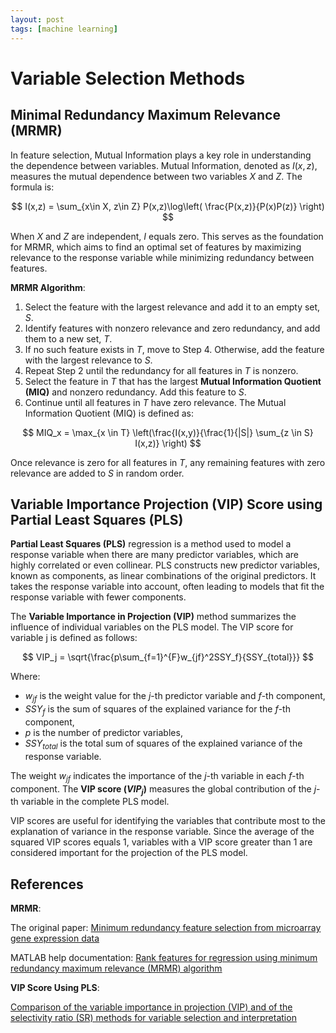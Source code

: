 ```yaml
---
layout: post
tags: [machine learning]
---
```



# Variable Selection Methods
## Minimal Redundancy Maximum Relevance (MRMR)
In feature selection, Mutual Information plays a key role in understanding the dependence between variables. Mutual Information, denoted as $I(x, z)$, measures the mutual dependence between two variables $X$ and $Z$. The formula is:

$$
I(x,z) = \sum_{x\in X, z\in Z} P(x,z)\log\left( \frac{P(x,z)}{P(x)P(z)} \right)
$$

When $X$ and $Z$ are independent, $I$ equals zero. This serves as the foundation for MRMR, which aims to find an optimal set of features by maximizing relevance to the response variable while minimizing redundancy between features.

**MRMR Algorithm**:
1. Select the feature with the largest relevance and add it to an empty set, $S$.
2. Identify features with nonzero relevance and zero redundancy, and add them to a new set, $T$.
3. If no such feature exists in $T$, move to Step 4. Otherwise, add the feature with the largest relevance to $S$.
4. Repeat Step 2 until the redundancy for all features in $T$ is nonzero.
5. Select the feature in $T$ that has the largest **Mutual Information Quotient (MIQ)** and nonzero redundancy. Add this feature to $S$.
6. Continue until all features in $T$ have zero relevance.
The Mutual Information Quotient (MIQ) is defined as:

$$
MIQ_x = \max_{x \in T} \left(\frac{I(x,y)}{\frac{1}{|S|} \sum_{z \in S} I(x,z)} \right) 
$$

Once relevance is zero for all features in $T$, any remaining features with zero relevance are added to $S$ in random order.
## Variable Importance Projection (VIP) Score using Partial Least Squares (PLS)
**Partial Least Squares (PLS)** regression is a method used to model a response variable when there are many predictor variables, which are highly correlated or even collinear. PLS constructs new predictor variables, known as components, as linear combinations of the original predictors. It takes the response variable into account, often leading to models that fit the response variable with fewer components. 

The **Variable Importance in Projection (VIP)** method summarizes the influence of individual variables on the PLS model. The VIP score for variable j is defined as follows:

$$
VIP_j = \sqrt{\frac{p\sum_{f=1}^{F}w_{jf}^2SSY_f}{SSY_{total}}}
$$

Where:
- $w_{jf}$ is the weight value for the $j$-th predictor variable and $f$-th component,
- $SSY_f$ is the sum of squares of the explained variance for the $f$-th component,
- $p$ is the number of predictor variables,
- $SSY_{total}$ is the total sum of squares of the explained variance of the response variable.

The weight $w_{jf}$ indicates the importance of the $j$-th variable in each $f$-th component. The **VIP score ($VIP_j$)** measures the global contribution of the $j$-th variable in the complete PLS model. 

VIP scores are useful for identifying the variables that contribute most to the explanation of variance in the response variable. Since the average of the squared VIP scores equals 1, variables with a VIP score greater than 1 are considered important for the projection of the PLS model.


## References
**MRMR**:

The original paper: [Minimum redundancy feature selection from microarray gene expression data](https://pubmed.ncbi.nlm.nih.gov/15852500/)

MATLAB help documentation: [Rank features for regression using minimum redundancy maximum relevance (MRMR) algorithm](https://www.mathworks.com/help/stats/fscmrmr.html)

**VIP Score Using PLS**:

[Comparison of the variable importance in projection (VIP) and of the selectivity ratio (SR) methods for variable selection and interpretation](https://analyticalsciencejournals.onlinelibrary.wiley.com/doi/full/10.1002/cem.2736)
